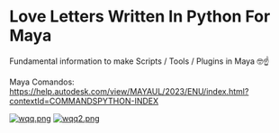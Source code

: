 # Love Letters Written In Python For Maya
Fundamental information to make  Scripts / Tools / Plugins in Maya 🤓☝

Maya Comandos: https://help.autodesk.com/view/MAYAUL/2023/ENU/index.html?contextId=COMMANDSPYTHON-INDEX

[![wqq.png](https://i.postimg.cc/sxJnG3bb/wqq.png)](https://postimg.cc/V0d93PfF)
[![wqq2.png](https://i.postimg.cc/8CCPKVMG/wqq2.png)](https://postimg.cc/QFR3CwfY)
